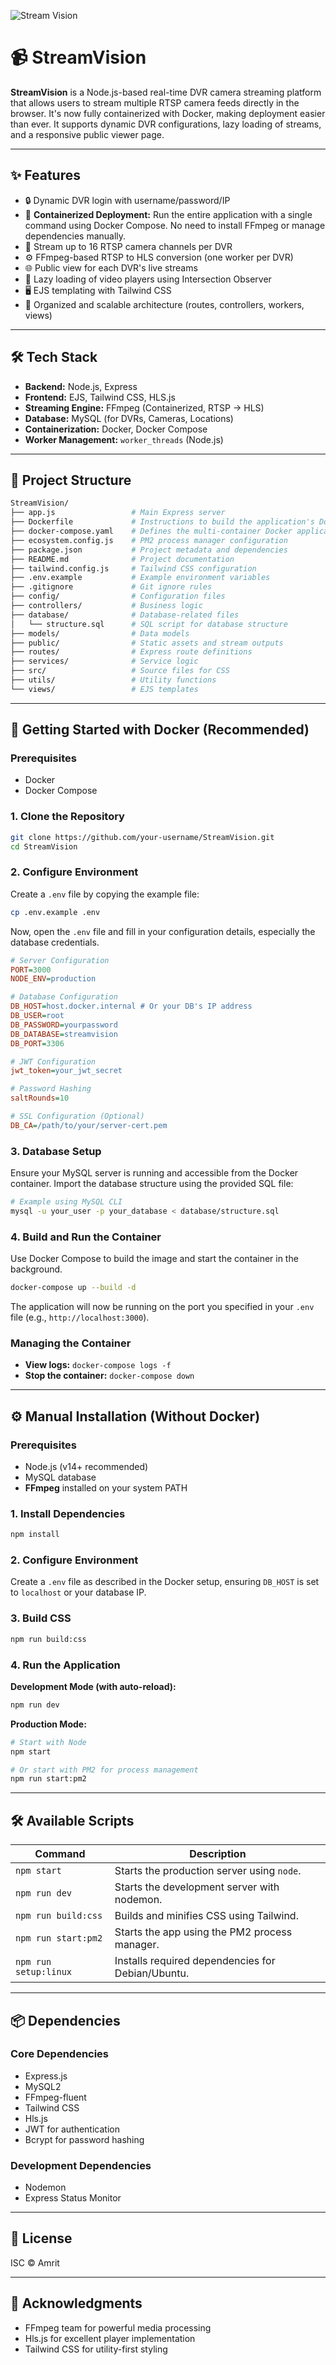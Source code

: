 ![Stream Vision](public/images/banner2.png)

# 📹 StreamVision

**StreamVision** is a Node.js-based real-time DVR camera streaming platform that allows users to stream multiple RTSP camera feeds directly in the browser. It's now fully containerized with Docker, making deployment easier than ever. It supports dynamic DVR configurations, lazy loading of streams, and a responsive public viewer page.

-----

## ✨ Features

  - 🔒 Dynamic DVR login with username/password/IP
  - 🐳 **Containerized Deployment:** Run the entire application with a single command using Docker Compose. No need to install FFmpeg or manage dependencies manually.
  - 💨 Stream up to 16 RTSP camera channels per DVR
  - ⚙️ FFmpeg-based RTSP to HLS conversion (one worker per DVR)
  - 🌐 Public view for each DVR's live streams
  - 🧠 Lazy loading of video players using Intersection Observer
  - 🖥️ EJS templating with Tailwind CSS
  - 📁 Organized and scalable architecture (routes, controllers, workers, views)

-----

## 🛠 Tech Stack

  - **Backend:** Node.js, Express
  - **Frontend:** EJS, Tailwind CSS, HLS.js
  - **Streaming Engine:** FFmpeg (Containerized, RTSP → HLS)
  - **Database:** MySQL (for DVRs, Cameras, Locations)
  - **Containerization:** Docker, Docker Compose
  - **Worker Management:** `worker_threads` (Node.js)

-----

## 📁 Project Structure

```bash
StreamVision/
├── app.js                 # Main Express server
├── Dockerfile             # Instructions to build the application's Docker image
├── docker-compose.yaml    # Defines the multi-container Docker application
├── ecosystem.config.js    # PM2 process manager configuration
├── package.json           # Project metadata and dependencies
├── README.md              # Project documentation
├── tailwind.config.js     # Tailwind CSS configuration
├── .env.example           # Example environment variables
├── .gitignore             # Git ignore rules
├── config/                # Configuration files
├── controllers/           # Business logic
├── database/              # Database-related files
│   └── structure.sql      # SQL script for database structure
├── models/                # Data models
├── public/                # Static assets and stream outputs
├── routes/                # Express route definitions
├── services/              # Service logic
├── src/                   # Source files for CSS
├── utils/                 # Utility functions
└── views/                 # EJS templates
```

-----

## 🚀 Getting Started with Docker (Recommended)

### Prerequisites

  - Docker
  - Docker Compose

### 1\. Clone the Repository

```bash
git clone https://github.com/your-username/StreamVision.git
cd StreamVision
```

### 2\. Configure Environment

Create a `.env` file by copying the example file:

```bash
cp .env.example .env
```

Now, open the `.env` file and fill in your configuration details, especially the database credentials.

```ini
# Server Configuration
PORT=3000
NODE_ENV=production

# Database Configuration
DB_HOST=host.docker.internal # Or your DB's IP address
DB_USER=root
DB_PASSWORD=yourpassword
DB_DATABASE=streamvision
DB_PORT=3306

# JWT Configuration
jwt_token=your_jwt_secret

# Password Hashing
saltRounds=10

# SSL Configuration (Optional)
DB_CA=/path/to/your/server-cert.pem
```

### 3\. Database Setup

Ensure your MySQL server is running and accessible from the Docker container. Import the database structure using the provided SQL file:

```bash
# Example using MySQL CLI
mysql -u your_user -p your_database < database/structure.sql
```

### 4\. Build and Run the Container

Use Docker Compose to build the image and start the container in the background.

```bash
docker-compose up --build -d
```

The application will now be running on the port you specified in your `.env` file (e.g., `http://localhost:3000`).

### Managing the Container

  - **View logs:** `docker-compose logs -f`
  - **Stop the container:** `docker-compose down`

-----

## ⚙️ Manual Installation (Without Docker)

### Prerequisites

  - Node.js (v14+ recommended)
  - MySQL database
  - **FFmpeg** installed on your system PATH

### 1\. Install Dependencies

```bash
npm install
```

### 2\. Configure Environment

Create a `.env` file as described in the Docker setup, ensuring `DB_HOST` is set to `localhost` or your database IP.

### 3\. Build CSS

```bash
npm run build:css
```

### 4\. Run the Application

**Development Mode (with auto-reload):**

```bash
npm run dev
```

**Production Mode:**

```bash
# Start with Node
npm start

# Or start with PM2 for process management
npm run start:pm2
```

-----

## 🛠 Available Scripts

| Command             | Description                                          |
| ------------------- | ---------------------------------------------------- |
| `npm start`         | Starts the production server using `node`.           |
| `npm run dev`       | Starts the development server with nodemon.          |
| `npm run build:css` | Builds and minifies CSS using Tailwind.              |
| `npm run start:pm2` | Starts the app using the PM2 process manager.        |
| `npm run setup:linux` | Installs required dependencies for Debian/Ubuntu. |

-----

## 📦 Dependencies

### Core Dependencies

  - Express.js
  - MySQL2
  - FFmpeg-fluent
  - Tailwind CSS
  - Hls.js
  - JWT for authentication
  - Bcrypt for password hashing

### Development Dependencies

  - Nodemon
  - Express Status Monitor

-----

## 📄 License

ISC © Amrit

-----

## 🙏 Acknowledgments

  - FFmpeg team for powerful media processing
  - Hls.js for excellent player implementation
  - Tailwind CSS for utility-first styling
